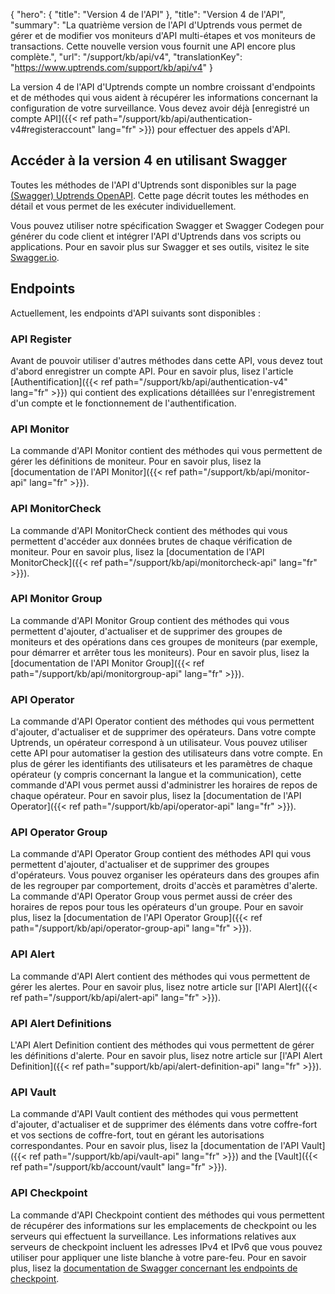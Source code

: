 {
"hero": {
"title": "Version 4 de l'API"
},
"title": "Version 4 de l'API",
"summary": "La quatrième version de l'API d'Uptrends vous permet de gérer et de modifier vos moniteurs d'API multi-étapes et vos moniteurs de transactions. Cette nouvelle version vous fournit une API encore plus complète.",
"url": "/support/kb/api/v4",
"translationKey": "https://www.uptrends.com/support/kb/api/v4"
}

La version 4 de l'API d'Uptrends compte un nombre croissant d'endpoints et de méthodes qui vous aident à récupérer les informations concernant la configuration de votre surveillance. Vous devez avoir déjà [enregistré un compte API]({{< ref path="/support/kb/api/authentication-v4#registeraccount" lang="fr" >}}) pour effectuer des appels d'API.


## Accéder à la version 4 en utilisant Swagger

Toutes les méthodes de l'API d'Uptrends sont disponibles sur la page [(Swagger) Uptrends OpenAPI](https://api.uptrends.com/v4/swagger). Cette page décrit toutes les méthodes en détail et vous permet de les exécuter individuellement.

Vous pouvez utiliser notre spécification Swagger et Swagger Codegen pour générer du code client et intégrer l'API d'Uptrends dans vos scripts ou applications. Pour en savoir plus sur Swagger et ses outils, visitez le site [Swagger.io](https://swagger.io).

## Endpoints

Actuellement, les endpoints d'API suivants sont disponibles :

### API Register

Avant de pouvoir utiliser d'autres méthodes dans cette API, vous devez tout d'abord enregistrer un compte API. Pour en savoir plus, lisez l'article [Authentification]({{< ref path="/support/kb/api/authentication-v4" lang="fr" >}}) qui contient des explications détaillées sur l'enregistrement d'un compte et le fonctionnement de l'authentification.


### API Monitor

La commande d'API Monitor contient des méthodes qui vous permettent de gérer les définitions de moniteur. Pour en savoir plus, lisez la [documentation de l'API Monitor]({{< ref path="/support/kb/api/monitor-api" lang="fr" >}}).

### API MonitorCheck

La commande d'API MonitorCheck contient des méthodes qui vous permettent d'accéder aux données brutes de chaque vérification de moniteur. Pour en savoir plus, lisez la [documentation de l'API MonitorCheck]({{< ref path="/support/kb/api/monitorcheck-api" lang="fr" >}}).

### API Monitor Group

La commande d'API Monitor Group contient des méthodes qui vous permettent d'ajouter, d'actualiser et de supprimer des groupes de moniteurs et des opérations dans ces groupes de moniteurs (par exemple, pour démarrer et arrêter tous les moniteurs). Pour en savoir plus, lisez la [documentation de l'API Monitor Group]({{< ref path="/support/kb/api/monitorgroup-api" lang="fr" >}}).

### API Operator

La commande d'API Operator contient des méthodes qui vous permettent d'ajouter, d'actualiser et de supprimer des opérateurs. Dans votre compte Uptrends, un opérateur correspond à un utilisateur. Vous pouvez utiliser cette API pour automatiser la gestion des utilisateurs dans votre compte. En plus de gérer les identifiants des utilisateurs et les paramètres de chaque opérateur (y compris concernant la langue et la communication), cette commande d'API vous permet aussi d'administrer les horaires de repos de chaque opérateur. Pour en savoir plus, lisez la [documentation de l'API Operator]({{< ref path="/support/kb/api/operator-api" lang="fr" >}}).

### API Operator Group

La commande d'API Operator Group contient des méthodes API qui vous permettent d'ajouter, d'actualiser et de supprimer des groupes d'opérateurs. Vous pouvez organiser les opérateurs dans des groupes afin de les regrouper par comportement, droits d'accès et paramètres d'alerte. La commande d'API Operator Group vous permet aussi de créer des horaires de repos pour tous les opérateurs d'un groupe. Pour en savoir plus, lisez la [documentation de l'API Operator Group]({{< ref path="/support/kb/api/operator-group-api" lang="fr" >}}).

### API Alert

La commande d'API Alert contient des méthodes qui vous permettent de gérer les alertes. Pour en savoir plus, lisez notre article sur [l'API Alert]({{< ref path="/support/kb/api/alert-api" lang="fr" >}}).

### API Alert Definitions

L'API Alert Definition contient des méthodes qui vous permettent de gérer les définitions d'alerte. Pour en savoir plus, lisez notre article sur [l'API Alert Definition]({{< ref path="support/kb/api/alert-definition-api" lang="fr" >}}).

### API Vault

La commande d'API Vault contient des méthodes qui vous permettent d'ajouter, d'actualiser et de supprimer des éléments dans votre coffre-fort et vos sections de coffre-fort, tout en gérant les autorisations correspondantes. Pour en savoir plus, lisez la [documentation de l'API Vault]({{< ref path="/support/kb/api/vault-api" lang="fr" >}}) and the [Vault]({{< ref path="/support/kb/account/vault" lang="fr" >}}).

### API Checkpoint

La commande d'API Checkpoint contient des méthodes qui vous permettent de récupérer des informations sur les emplacements de checkpoint ou les serveurs qui effectuent la surveillance. Les informations relatives aux serveurs de checkpoint incluent les adresses IPv4 et IPv6 que vous pouvez utiliser pour appliquer une liste blanche à votre pare-feu. Pour en savoir plus, lisez la [documentation de Swagger concernant les endpoints de checkpoint](https://api.uptrends.com/v4/swagger/index.html?url=/v4/swagger/v1/swagger.json#/Checkpoint).
